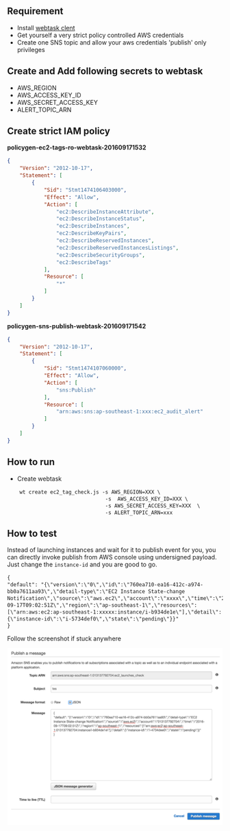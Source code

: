 Requirement
-----

- Install [webtask clent](https://webtask.io/cli)
- Get yourself a very strict policy controlled AWS credentials
- Create one SNS topic and allow your aws credentials 'publish' only privileges


Create and Add following secrets to webtask
-------------------------------------

- AWS_REGION
- AWS_ACCESS_KEY_ID
- AWS_SECRET_ACCESS_KEY
- ALERT_TOPIC_ARN


Create strict IAM policy
-----

__policygen-ec2-tags-ro-webtask-201609171532__

``` json
{
    "Version": "2012-10-17",
    "Statement": [
        {
            "Sid": "Stmt1474106403000",
            "Effect": "Allow",
            "Action": [
                "ec2:DescribeInstanceAttribute",
                "ec2:DescribeInstanceStatus",
                "ec2:DescribeInstances",
                "ec2:DescribeKeyPairs",
                "ec2:DescribeReservedInstances",
                "ec2:DescribeReservedInstancesListings",
                "ec2:DescribeSecurityGroups",
                "ec2:DescribeTags"
            ],
            "Resource": [
                "*"
            ]
        }
    ]
}
```

__policygen-sns-publish-webtask-201609171542__

``` json
{
    "Version": "2012-10-17",
    "Statement": [
        {
            "Sid": "Stmt1474107060000",
            "Effect": "Allow",
            "Action": [
                "sns:Publish"
            ],
            "Resource": [
                "arn:aws:sns:ap-southeast-1:xxx:ec2_audit_alert"
            ]
        }
    ]
}
```


How to run
-----


- Create webtask


```
    wt create ec2_tag_check.js -s AWS_REGION=XXX \
                                -s  AWS_ACCESS_KEY_ID=XXX \
                                -s AWS_SECRET_ACCESS_KEY=XXX  \
                                -s ALERT_TOPIC_ARN=xxx

```

How to test
--------

Instead of launching instances and wait for it to publish event for you, you can directly invoke publish from AWS console using undersigned payload. Just change the `instance-id` and you are good to go.

```
{
"default": "{\"version\":\"0\",\"id\":\"760ea710-ea16-412c-a974-bb0a7611aa93\",\"detail-type\":\"EC2 Instance State-change Notification\",\"source\":\"aws.ec2\",\"account\":\"xxxx\",\"time\":\"2016-09-17T09:02:51Z\",\"region\":\"ap-southeast-1\",\"resources\":[\"arn:aws:ec2:ap-southeast-1:xxxxx:instance/i-b934de1e\"],\"detail\":{\"instance-id\":\"i-5734def0\",\"state\":\"pending\"}}"
}
```
Follow the screenshot if stuck anywhere

![alt Publish-Event](screenshots/publish_test.png "Public-SNS-Event")

